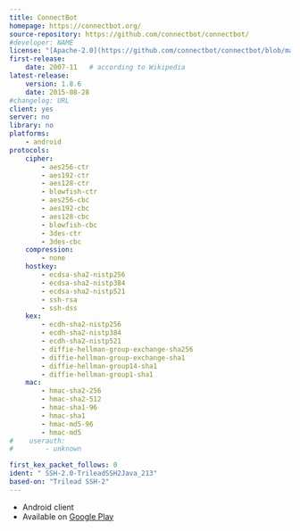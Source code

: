 ```yaml
---
title: ConnectBot
homepage: https://connectbot.org/
source-repository: https://github.com/connectbot/connectbot/
#developer: NAME
license: "[Apache-2.0](https://github.com/connectbot/connectbot/blob/master/LICENSE)"
first-release:
    date: 2007-11   # according to Wikipedia
latest-release:
    version: 1.8.6
    date: 2015-08-28
#changelog: URL
client: yes
server: no
library: no
platforms:
    - android
protocols:
    cipher:
        - aes256-ctr
        - aes192-ctr
        - aes128-ctr
        - blowfish-ctr
        - aes256-cbc
        - aes192-cbc
        - aes128-cbc
        - blowfish-cbc
        - 3des-ctr
        - 3des-cbc
    compression:
        - none
    hostkey:
        - ecdsa-sha2-nistp256
        - ecdsa-sha2-nistp384
        - ecdsa-sha2-nistp521
        - ssh-rsa
        - ssh-dss
    kex:
        - ecdh-sha2-nistp256
        - ecdh-sha2-nistp384
        - ecdh-sha2-nistp521
        - diffie-hellman-group-exchange-sha256
        - diffie-hellman-group-exchange-sha1
        - diffie-hellman-group14-sha1
        - diffie-hellman-group1-sha1
    mac:
        - hmac-sha2-256
        - hmac-sha2-512
        - hmac-sha1-96
        - hmac-sha1
        - hmac-md5-96
        - hmac-md5
#    userauth:
#        - unknown

first_kex_packet_follows: 0
ident: " SSH-2.0-TrileadSSH2Java_213"
based-on: "Trilead SSH-2"
---
```

* Android client
* Available on [Google Play](https://play.google.com/store/apps/details?id=org.connectbot)
